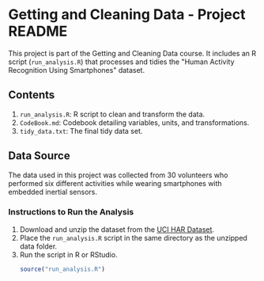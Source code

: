 # Getting and Cleaning Data - Project README

This project is part of the Getting and Cleaning Data course. It includes an R script (`run_analysis.R`) that processes and tidies the "Human Activity Recognition Using Smartphones" dataset.

## Contents
1. `run_analysis.R`: R script to clean and transform the data.
2. `CodeBook.md`: Codebook detailing variables, units, and transformations.
3. `tidy_data.txt`: The final tidy data set.

## Data Source
The data used in this project was collected from 30 volunteers who performed six different activities while wearing smartphones with embedded inertial sensors.

### Instructions to Run the Analysis
1. Download and unzip the dataset from the [UCI HAR Dataset](https://archive.ics.uci.edu/ml/datasets/Human+Activity+Recognition+Using+Smartphones).
2. Place the `run_analysis.R` script in the same directory as the unzipped data folder.
3. Run the script in R or RStudio.
   ```R
   source("run_analysis.R")
